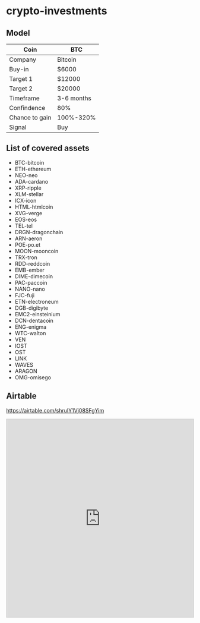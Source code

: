# crypto-investments

## Model
Coin | BTC
------------ | -------------
Company | Bitcoin
Buy-in | $6000
Target 1 | $12000
Target 2 | $20000
Timeframe | 3-6 months
Confindence | 80%
Chance to gain | 100%-320%
Signal | Buy

## List of covered assets
- BTC-bitcoin
- ETH-ethereum
- NEO-neo
- ADA-cardano
- XRP-ripple
- XLM-stellar
- ICX-icon
- HTML-htmlcoin
- XVG-verge
- EOS-eos
- TEL-tel
- DRGN-dragonchain
- ARN-aeron
- POE-po.et
- MOON-mooncoin
- TRX-tron
- RDD-reddcoin
- EMB-ember
- DIME-dimecoin
- PAC-paccoin
- NANO-nano
- FJC-fuji
- ETN-electroneum
- DGB-digibyte
- EMC2-einsteinium
- DCN-dentacoin
- ENG-enigma
- WTC-walton
- VEN
- IOST
- OST
- LINK
- WAVES
- ARAGON
- OMG-omisego

## Airtable
https://airtable.com/shruIY1Vj08SFgYim

<iframe class="airtable-embed" src="https://airtable.com/embed/shruIY1Vj08SFgYim?backgroundColor=red" frameborder="0" onmousewheel="" width="100%" height="533" style="background: transparent; border: 1px solid #ccc;"></iframe>